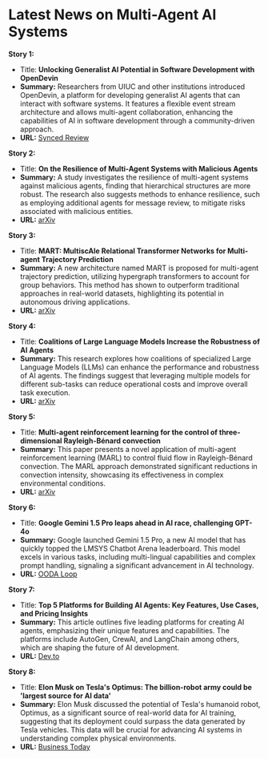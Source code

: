 # Latest News on Multi-Agent AI Systems

**Story 1:**  
- Title: **Unlocking Generalist AI Potential in Software Development with OpenDevin**  
- **Summary:** Researchers from UIUC and other institutions introduced OpenDevin, a platform for developing generalist AI agents that can interact with software systems. It features a flexible event stream architecture and allows multi-agent collaboration, enhancing the capabilities of AI in software development through a community-driven approach.  
- **URL:** [Synced Review](https://syncedreview.com/2024/07/30/unlocking-generalist-ai-potential-in-software-development-with-opendevin/)

**Story 2:**  
- Title: **On the Resilience of Multi-Agent Systems with Malicious Agents**  
- **Summary:** A study investigates the resilience of multi-agent systems against malicious agents, finding that hierarchical structures are more robust. The research also suggests methods to enhance resilience, such as employing additional agents for message review, to mitigate risks associated with malicious entities.  
- **URL:** [arXiv](https://arxiv.org/abs/2408.00989)

**Story 3:**  
- Title: **MART: MultiscAle Relational Transformer Networks for Multi-agent Trajectory Prediction**  
- **Summary:** A new architecture named MART is proposed for multi-agent trajectory prediction, utilizing hypergraph transformers to account for group behaviors. This method has shown to outperform traditional approaches in real-world datasets, highlighting its potential in autonomous driving applications.  
- **URL:** [arXiv](https://arxiv.org/abs/2407.21635)

**Story 4:**  
- Title: **Coalitions of Large Language Models Increase the Robustness of AI Agents**  
- **Summary:** This research explores how coalitions of specialized Large Language Models (LLMs) can enhance the performance and robustness of AI agents. The findings suggest that leveraging multiple models for different sub-tasks can reduce operational costs and improve overall task execution.  
- **URL:** [arXiv](https://arxiv.org/abs/2408.01380)

**Story 5:**  
- Title: **Multi-agent reinforcement learning for the control of three-dimensional Rayleigh-Bénard convection**  
- **Summary:** This paper presents a novel application of multi-agent reinforcement learning (MARL) to control fluid flow in Rayleigh-Bénard convection. The MARL approach demonstrated significant reductions in convection intensity, showcasing its effectiveness in complex environmental conditions.  
- **URL:** [arXiv](https://arxiv.org/abs/2407.21565)

**Story 6:**  
- Title: **Google Gemini 1.5 Pro leaps ahead in AI race, challenging GPT-4o**  
- **Summary:** Google launched Gemini 1.5 Pro, a new AI model that has quickly topped the LMSYS Chatbot Arena leaderboard. This model excels in various tasks, including multi-lingual capabilities and complex prompt handling, signaling a significant advancement in AI technology.  
- **URL:** [OODA Loop](https://www.oodaloop.com/briefs/2024/08/05/google-gemini-1-5-pro-leaps-ahead-in-ai-race-challenging-gpt-4o/)

**Story 7:**  
- Title: **Top 5 Platforms for Building AI Agents: Key Features, Use Cases, and Pricing Insights**  
- **Summary:** This article outlines five leading platforms for creating AI agents, emphasizing their unique features and capabilities. The platforms include AutoGen, CrewAI, and LangChain among others, which are shaping the future of AI development.  
- **URL:** [Dev.to](https://dev.to/oliver_parker_ai/top-5-platforms-for-building-ai-agents-key-features-use-cases-and-pricing-insights-2dn7)

**Story 8:**  
- Title: **Elon Musk on Tesla's Optimus: The billion-robot army could be 'largest source for AI data'**  
- **Summary:** Elon Musk discussed the potential of Tesla's humanoid robot, Optimus, as a significant source of real-world data for AI training, suggesting that its deployment could surpass the data generated by Tesla vehicles. This data will be crucial for advancing AI systems in understanding complex physical environments.  
- **URL:** [Business Today](https://www.businesstoday.in/technology/news/story/elon-musk-on-teslas-optimus-the-billion-robot-army-could-be-largest-source-for-ai-data-440039-2024-08-03?utm_source=rssfeed)
